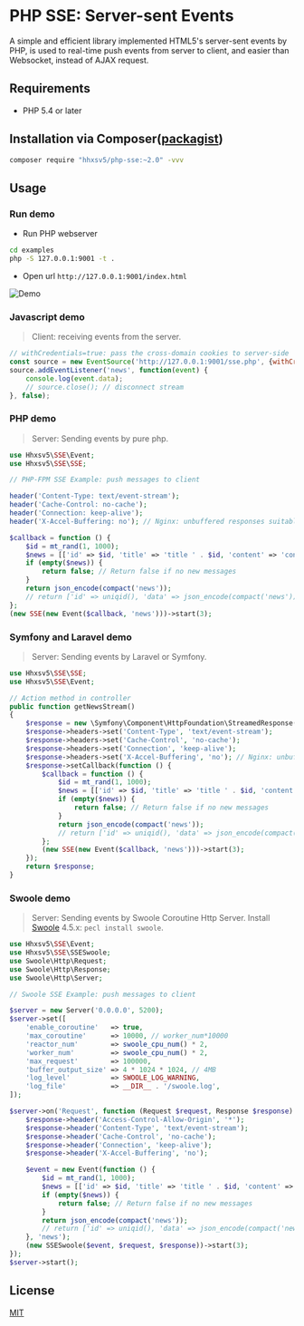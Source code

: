 PHP SSE: Server-sent Events
======

A simple and efficient library implemented HTML5's server-sent events by PHP, is used to real-time push events from server to client, and easier than Websocket, instead of AJAX request.

## Requirements

* PHP 5.4 or later

## Installation via Composer([packagist](https://packagist.org/packages/hhxsv5/php-sse))

```BASH
composer require "hhxsv5/php-sse:~2.0" -vvv
```

## Usage
### Run demo

- Run PHP webserver
```Bash
cd examples
php -S 127.0.0.1:9001 -t .
```

- Open url `http://127.0.0.1:9001/index.html`

![Demo](https://raw.githubusercontent.com/hhxsv5/php-sse/master/sse.png)

### Javascript demo
> Client: receiving events from the server.

```Javascript
// withCredentials=true: pass the cross-domain cookies to server-side
const source = new EventSource('http://127.0.0.1:9001/sse.php', {withCredentials:true});
source.addEventListener('news', function(event) {
    console.log(event.data);
    // source.close(); // disconnect stream
}, false);
```

### PHP demo
> Server: Sending events by pure php.

```PHP
use Hhxsv5\SSE\Event;
use Hhxsv5\SSE\SSE;

// PHP-FPM SSE Example: push messages to client

header('Content-Type: text/event-stream');
header('Cache-Control: no-cache');
header('Connection: keep-alive');
header('X-Accel-Buffering: no'); // Nginx: unbuffered responses suitable for Comet and HTTP streaming applications

$callback = function () {
    $id = mt_rand(1, 1000);
    $news = [['id' => $id, 'title' => 'title ' . $id, 'content' => 'content ' . $id]]; // Get news from database or service.
    if (empty($news)) {
        return false; // Return false if no new messages
    }
    return json_encode(compact('news'));
    // return ['id' => uniqid(), 'data' => json_encode(compact('news'))]; // Custom event Id
};
(new SSE(new Event($callback, 'news')))->start(3);
```

### Symfony and Laravel demo
> Server: Sending events by Laravel or Symfony.

```PHP
use Hhxsv5\SSE\SSE;
use Hhxsv5\SSE\Event;

// Action method in controller
public function getNewsStream()
{
    $response = new \Symfony\Component\HttpFoundation\StreamedResponse();
    $response->headers->set('Content-Type', 'text/event-stream');
    $response->headers->set('Cache-Control', 'no-cache');
    $response->headers->set('Connection', 'keep-alive');
    $response->headers->set('X-Accel-Buffering', 'no'); // Nginx: unbuffered responses suitable for Comet and HTTP streaming applications
    $response->setCallback(function () {
        $callback = function () {
            $id = mt_rand(1, 1000);
            $news = [['id' => $id, 'title' => 'title ' . $id, 'content' => 'content ' . $id]]; // Get news from database or service.
            if (empty($news)) {
                return false; // Return false if no new messages
            }
            return json_encode(compact('news'));
            // return ['id' => uniqid(), 'data' => json_encode(compact('news'))]; // Custom event Id
        };
        (new SSE(new Event($callback, 'news')))->start(3);
    });
    return $response;
}
```

### Swoole demo
> Server: Sending events by Swoole Coroutine Http Server.
> Install [Swoole](https://github.com/swoole/swoole-src) 4.5.x: `pecl install swoole`.

```php
use Hhxsv5\SSE\Event;
use Hhxsv5\SSE\SSESwoole;
use Swoole\Http\Request;
use Swoole\Http\Response;
use Swoole\Http\Server;

// Swoole SSE Example: push messages to client

$server = new Server('0.0.0.0', 5200);
$server->set([
    'enable_coroutine'   => true,
    'max_coroutine'      => 10000, // worker_num*10000
    'reactor_num'        => swoole_cpu_num() * 2,
    'worker_num'         => swoole_cpu_num() * 2,
    'max_request'        => 100000,
    'buffer_output_size' => 4 * 1024 * 1024, // 4MB
    'log_level'          => SWOOLE_LOG_WARNING,
    'log_file'           => __DIR__ . '/swoole.log',
]);

$server->on('Request', function (Request $request, Response $response) use ($server) {
    $response->header('Access-Control-Allow-Origin', '*');
    $response->header('Content-Type', 'text/event-stream');
    $response->header('Cache-Control', 'no-cache');
    $response->header('Connection', 'keep-alive');
    $response->header('X-Accel-Buffering', 'no');

    $event = new Event(function () {
        $id = mt_rand(1, 1000);
        $news = [['id' => $id, 'title' => 'title ' . $id, 'content' => 'content ' . $id]]; // Get news from database or service.
        if (empty($news)) {
            return false; // Return false if no new messages
        }
        return json_encode(compact('news'));
        // return ['id' => uniqid(), 'data' => json_encode(compact('news'))]; // Custom event Id
    }, 'news');
    (new SSESwoole($event, $request, $response))->start(3);
});
$server->start();
```

## License

[MIT](https://github.com/hhxsv5/php-sse/blob/master/LICENSE)
